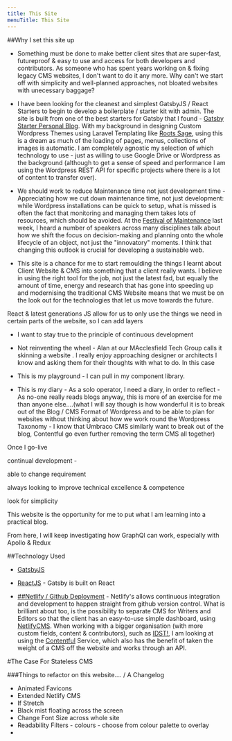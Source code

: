 ```yaml
---
title: This Site
menuTitle: This Site
---
```



##Why I set this site up

* Something must be done to make better client sites that are super-fast, futureproof & easy to use and access for both developers and contributors. As someone who has spent years working on & fixing legacy CMS websites, I don't want to do it any more. Why can't we start off with simplicity and well-planned approaches, not bloated websites with unecessary baggage? 

* I have been looking for the cleanest and simplest GatsbyJS / React Starters to begin to develop a boilerplate / starter kit with admin. The site is built from one of the best starters for Gatsby that I found - [Gatsby Starter Personal Blog](https://github.com/greglobinski/gatsby-starter-personal-blog). With my background in designing Custom Wordpress Themes using Laravel Templating like [Roots Sage](https://roots.io/sage/), using this is a dream as much of the loading of pages, menus, collections of images is automatic. I am completely agnostic my selection of which technology to use - just as willing to use Google Drive or Wordpress as the background (although to get a sense of speed and performance I am using the Wordpress REST API for specific projects where there is a lot of content to transfer over).  

* We should work to reduce Maintenance time not just development time - Appreciating how we cut down maintenance time, not just development: while Wordpress installations can be quick to setup, what is missed is often the fact that monitoring and managing them takes lots of resources, which should be avoided. At the [Festival of Maintenance](https://ti.to/festival-of-maintenance/2018-festival-of-maintenance/en) last week, I heard a number of speakers across many disciplines talk about how we shift the focus on decision-making and planning onto the whole lifecycle of an object, not just the "innovatory" moments. I think that changing this outlook is crucial for developing a sustainable web.

* This site is a chance for me to start remoulding the things I learnt about Client Website & CMS into something that a client really wants. I believe in using the right tool for the job, not just the latest fad, but equally the amount of time, energy and research that has gone into speeding up and modernising the traditional CMS Website means that we must be on the look out for the technologies that let us move towards the future.










React & latest generations JS allow for us to only use the things we need in certain parts of the website, so I can add layers 



* I want to stay true to the principle of continuous development

* Not reinventing the wheel - Alan at our MAcclesfield Tech Group calls it skinning a website . I really enjoy approaching designer or architects I know and asking them for their thoughts with what to do. In this case 

* This is my playground - I can pull in my component library.

* This is my diary - As a solo operator, I need a diary, in order to reflect - As no-one really reads blogs anyway, this is more of an exercise for me than anyone else....(what I will say though is how wonderful it is to break out of the Blog / CMS  Format of Wordpress and to be able to plan for websites without thinking about how we work round the Wordpress Taxonomy - I know that Umbraco CMS similarly want to break out of the blog, Contentful go even further removing the term CMS all together)

Once I go-live

continual development - 

able to change requirement

always looking to improve technical excellence & competence 

look for simplicity

This website is the opportunity for me to put what I am learning into a practical blog.





From here, I will keep investigating how GraphQl can work, especially with Apollo & Redux 

##Technology Used

* [GatsbyJS](https://www.gatsbyjs.org/) 

* [ReactJS]() - Gatsby is built on React

* [##Netlify / Github Deployment](https://www.netlify.com/) - Netlify's allows continuous integration and development to happen straight from github version control. What is brilliant about too, is the possibility to separate CMS for Writers and Editors so that the client has an easy-to-use simple dashboard, using [NetlifyCMS](https://www.netlifycms.org/). When working with a bigger organisation (with more custom fields, content & contributors), such as [IDST!](https://idst.org), I am looking at using the [Contentful](https://www.contentful.com/) Service, which also has the benefit of taken the weight of a CMS off the website and works through an API.

#The Case For Stateless CMS




###Things to refactor on this website.... / A Changelog

* Animated Favicons
* Extended Netlify CMS
* If Stretch 
* Black mist floating across the screen
* Change Font Size across whole site
* Readability Filters - colours - choose from colour palette to overlay
*